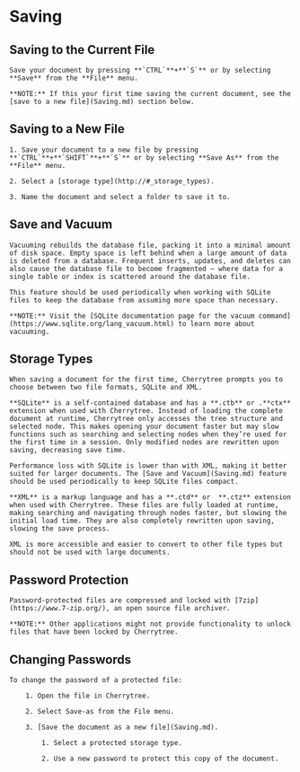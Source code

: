 
# Saving


 ## Saving to the Current File

	Save your document by pressing **`CTRL`**+**`S`** or by selecting **Save** from the **File** menu.
	
	**NOTE:** If this your first time saving the current document, see the [save to a new file](Saving.md) section below.

 ## Saving to a New File

	1. Save your document to a new file by pressing **`CTRL`**+**`SHIFT`**+**`S`** or by selecting **Save As** from the **File** menu.

	2. Select a [storage type](http://#_storage_types).

	3. Name the document and select a folder to save it to.

 ## Save and Vacuum

	Vacuuming rebuilds the database file, packing it into a minimal amount of disk space. Empty space is left behind when a large amount of data is deleted from a database. Frequent inserts, updates, and deletes can also cause the database file to become fragmented — where data for a single table or index is scattered around the database file.

	This feature should be used periodically when working with SQLite files to keep the database from assuming more space than necessary.

	**NOTE:** Visit the [SQLite documentation page for the vacuum command](https://www.sqlite.org/lang_vacuum.html) to learn more about vacuuming.

 ## Storage Types

	When saving a document for the first time, Cherrytree prompts you to choose between two file formats, SQLite and XML.

	**SQLite** is a self-contained database and has a **.ctb** or .**ctx** extension when used with Cherrytree. Instead of loading the complete document at runtime, Cherrytree only accesses the tree structure and selected node. This makes opening your document faster but may slow functions such as searching and selecting nodes when they’re used for the first time in a session. Only modified nodes are rewritten upon saving, decreasing save time.

	Performance loss with SQLite is lower than with XML, making it better suited for larger documents. The [Save and Vacuum](Saving.md) feature should be used periodically to keep SQLite files compact.

	**XML** is a markup language and has a **.ctd** or  **.ctz** extension when used with Cherrytree. These files are fully loaded at runtime, making searching and navigating through nodes faster, but slowing the initial load time. They are also completely rewritten upon saving, slowing the save process.

	XML is more accessible and easier to convert to other file types but should not be used with large documents.

 ## Password Protection

	Password-protected files are compressed and locked with [7zip](https://www.7-zip.org/), an open source file archiver.
		
	**NOTE:** Other applications might not provide functionality to unlock files that have been locked by Cherrytree.

 ## Changing Passwords

	To change the password of a protected file:
	
		1. Open the file in Cherrytree.

		2. Select Save-as from the File menu.

		3. [Save the document as a new file](Saving.md).
	
			1. Select a protected storage type.

			2. Use a new password to protect this copy of the document.


